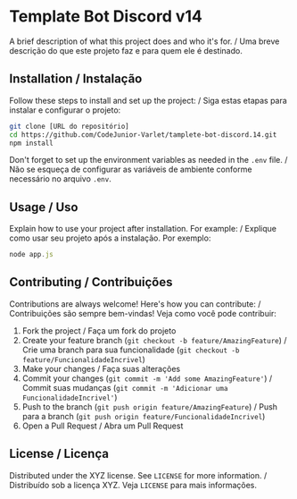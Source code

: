 
# Template Bot Discord v14

A brief description of what this project does and who it's for. / Uma breve descrição do que este projeto faz e para quem ele é destinado.

## Installation / Instalação

Follow these steps to install and set up the project: / Siga estas etapas para instalar e configurar o projeto:

```bash
git clone [URL do repositório]
cd https://github.com/CodeJunior-Varlet/tamplete-bot-discord.14.git
npm install
```

Don't forget to set up the environment variables as needed in the `.env` file. / Não se esqueça de configurar as variáveis de ambiente conforme necessário no arquivo `.env`.

## Usage / Uso

Explain how to use your project after installation. For example: / Explique como usar seu projeto após a instalação. Por exemplo:

```javascript
node app.js
```

## Contributing / Contribuições

Contributions are always welcome! Here's how you can contribute: / Contribuições são sempre bem-vindas! Veja como você pode contribuir:

1. Fork the project / Faça um fork do projeto
2. Create your feature branch (`git checkout -b feature/AmazingFeature`) / Crie uma branch para sua funcionalidade (`git checkout -b feature/FuncionalidadeIncrivel`)
3. Make your changes / Faça suas alterações
4. Commit your changes (`git commit -m 'Add some AmazingFeature'`) / Commit suas mudanças (`git commit -m 'Adicionar uma FuncionalidadeIncrivel'`)
5. Push to the branch (`git push origin feature/AmazingFeature`) / Push para a branch (`git push origin feature/FuncionalidadeIncrivel`)
6. Open a Pull Request / Abra um Pull Request

## License / Licença

Distributed under the XYZ license. See `LICENSE` for more information. / Distribuído sob a licença XYZ. Veja `LICENSE` para mais informações.
